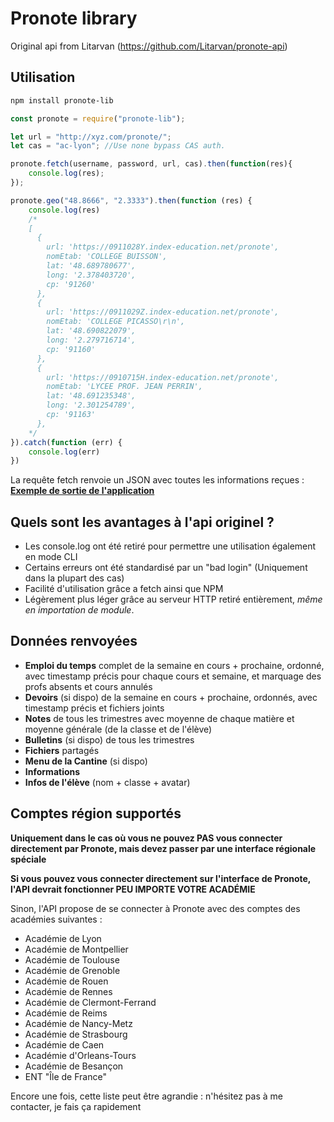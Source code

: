 # Pronote library

Original api from Litarvan (https://github.com/Litarvan/pronote-api)

## Utilisation
```Bash
npm install pronote-lib
```

```Javascript
const pronote = require("pronote-lib");

let url = "http://xyz.com/pronote/";
let cas = "ac-lyon"; //Use none bypass CAS auth.

pronote.fetch(username, password, url, cas).then(function(res){
    console.log(res);
});

pronote.geo("48.8666", "2.3333").then(function (res) {
	console.log(res)
    /*
    [
      {
        url: 'https://0911028Y.index-education.net/pronote',
        nomEtab: 'COLLEGE BUISSON',
        lat: '48.689780677',
        long: '2.378403720',
        cp: '91260'
      },
      {
        url: 'https://0911029Z.index-education.net/pronote',
        nomEtab: 'COLLEGE PICASSO\r\n',
        lat: '48.690822079',
        long: '2.279716714',
        cp: '91160'
      },
      {
        url: 'https://0910715H.index-education.net/pronote',
        nomEtab: 'LYCEE PROF. JEAN PERRIN',
        lat: '48.691235348',
        long: '2.301254789',
        cp: '91163'
      },
    */
}).catch(function (err) {
	console.log(err)
})

``` 
La requête fetch renvoie un JSON avec toutes les informations reçues : [**Exemple de sortie de l'application**](https://gist.github.com/Litarvan/ec666fa544f6d036e515867d0f266ca7)

## Quels sont les avantages à l'api originel ?
- Les console.log ont été retiré pour permettre une utilisation également en mode CLI
- Certains erreurs ont été standardisé par un "bad login" (Uniquement dans la plupart des cas)
- Facilité d'utilisation grâce a fetch ainsi que NPM
- Légèrement plus léger grâce au serveur HTTP retiré entièrement, _même en importation de module_.

## Données renvoyées

- **Emploi du temps** complet de la semaine en cours + prochaine, ordonné, avec timestamp précis pour chaque cours et semaine,
et marquage des profs absents et cours annulés
- **Devoirs** (si dispo) de la semaine en cours + prochaine, ordonnés, avec timestamp précis et fichiers joints
- **Notes** de tous les trimestres avec moyenne de chaque matière et moyenne générale (de la classe et de l'élève)
- **Bulletins** (si dispo) de tous les trimestres
- **Fichiers** partagés
- **Menu de la Cantine** (si dispo)
- **Informations**
- **Infos de l'élève** (nom + classe + avatar)

## Comptes région supportés

**Uniquement dans le cas où vous ne pouvez PAS vous connecter directement par Pronote, mais devez passer par une interface régionale spéciale**

**Si vous pouvez vous connecter directement sur l'interface de Pronote, l'API devrait fonctionner PEU IMPORTE VOTRE ACADÉMIE**

Sinon, l'API propose de se connecter à Pronote avec des comptes des académies suivantes :

- Académie de Lyon
- Académie de Montpellier
- Académie de Toulouse
- Académie de Grenoble
- Académie de Rouen
- Académie de Rennes
- Académie de Clermont-Ferrand
- Académie de Reims
- Académie de Nancy-Metz
- Académie de Strasbourg
- Académie de Caen
- Académie d'Orleans-Tours
- Académie de Besançon
- ENT "Île de France"

Encore une fois, cette liste peut être agrandie : n'hésitez pas à me contacter, je fais ça rapidement
